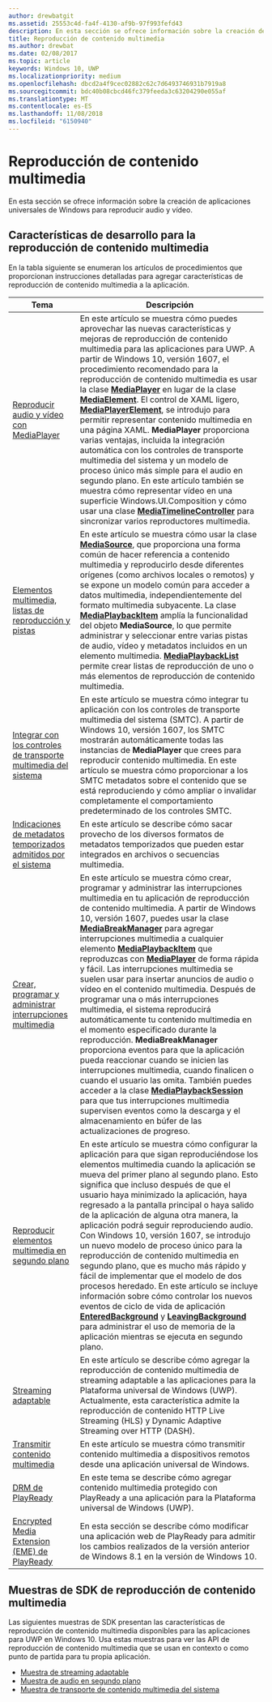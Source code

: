 ```yaml
---
author: drewbatgit
ms.assetid: 25553c4d-fa4f-4130-af9b-97f993fefd43
description: En esta sección se ofrece información sobre la creación de aplicaciones universales de Windows para reproducir audio y vídeo.
title: Reproducción de contenido multimedia
ms.author: drewbat
ms.date: 02/08/2017
ms.topic: article
keywords: Windows 10, UWP
ms.localizationpriority: medium
ms.openlocfilehash: dbcd2a4f9cec02882c62c7d6493746931b7919a8
ms.sourcegitcommit: bdc40b08cbcd46fc379feeda3c63204290e055af
ms.translationtype: MT
ms.contentlocale: es-ES
ms.lasthandoff: 11/08/2018
ms.locfileid: "6150940"
---
```

# <a name="media-playback"></a>Reproducción de contenido multimedia


En esta sección se ofrece información sobre la creación de aplicaciones universales de Windows para reproducir audio y vídeo. 

## <a name="media-playback-developer-features"></a>Características de desarrollo para la reproducción de contenido multimedia

En la tabla siguiente se enumeran los artículos de procedimientos que proporcionan instrucciones detalladas para agregar características de reproducción de contenido multimedia a la aplicación.
 
| Tema                                                                                             | Descripción                                                                                                                                                                                                                                                                                    |
|---------------------------------------------------------------------------------------------------|------------------------------------------------------------------------------------------------------------------------------------------------------------------------------------------------------------------------------------------------------------------------------------------------|
| [Reproducir audio y vídeo con MediaPlayer](play-audio-and-video-with-mediaplayer.md) | En este artículo se muestra cómo puedes aprovechar las nuevas características y mejoras de reproducción de contenido multimedia para las aplicaciones para UWP. A partir de Windows 10, versión 1607, el procedimiento recomendado para la reproducción de contenido multimedia es usar la clase [**MediaPlayer**](https://msdn.microsoft.com/library/windows/apps/Windows.Media.Playback.MediaPlayer) en lugar de la clase [**MediaElement**](https://msdn.microsoft.com/library/windows/apps/Windows.UI.Xaml.Controls.MediaElement). El control de XAML ligero, [**MediaPlayerElement**](https://msdn.microsoft.com/library/windows/apps/Windows.UI.Xaml.Controls.MediaPlayerElement), se introdujo para permitir representar contenido multimedia en una página XAML. **MediaPlayer** proporciona varias ventajas, incluida la integración automática con los controles de transporte multimedia del sistema y un modelo de proceso único más simple para el audio en segundo plano. En este artículo también se muestra cómo representar vídeo en una superficie Windows.UI.Composition y cómo usar una clase [**MediaTimelineController**](https://msdn.microsoft.com/library/windows/apps/Windows.Media.MediaTimelineController) para sincronizar varios reproductores multimedia.                                                                                                          |
| [Elementos multimedia, listas de reproducción y pistas](media-playback-with-mediasource.md)                         | En este artículo se muestra cómo usar la clase [**MediaSource**](https://msdn.microsoft.com/library/windows/apps/Windows.Media.Core.MediaSource), que proporciona una forma común de hacer referencia a contenido multimedia y reproducirlo desde diferentes orígenes (como archivos locales o remotos) y se expone un modelo común para acceder a datos multimedia, independientemente del formato multimedia subyacente. La clase [**MediaPlaybackItem**](https://msdn.microsoft.com/library/windows/apps/dn930939) amplía la funcionalidad del objeto **MediaSource**, lo que permite administrar y seleccionar entre varias pistas de audio, vídeo y metadatos incluidos en un elemento multimedia. [**MediaPlaybackList**](https://msdn.microsoft.com/library/windows/apps/dn930955) permite crear listas de reproducción de uno o más elementos de reproducción de contenido multimedia.                                                                                                               |
| [Integrar con los controles de transporte multimedia del sistema](integrate-with-systemmediatransportcontrols.md)                               | En este artículo se muestra cómo integrar tu aplicación con los controles de transporte multimedia del sistema (SMTC). A partir de Windows 10, versión 1607, los SMTC mostrarán automáticamente todas las instancias de **MediaPlayer** que crees para reproducir contenido multimedia. En este artículo se muestra cómo proporcionar a los SMTC metadatos sobre el contenido que se está reproduciendo y cómo ampliar o invalidar completamente el comportamiento predeterminado de los controles SMTC.                                   |
| [Indicaciones de metadatos temporizados admitidos por el sistema](system-supported-metadata-cues.md)                               | En este artículo se describe cómo sacar provecho de los diversos formatos de metadatos temporizados que pueden estar integrados en archivos o secuencias multimedia.                                   |
| [Crear, programar y administrar interrupciones multimedia](create-schedule-and-manage-media-breaks.md)                                                                             | En este artículo se muestra cómo crear, programar y administrar las interrupciones multimedia en tu aplicación de reproducción de contenido multimedia. A partir de Windows 10, versión 1607, puedes usar la clase [**MediaBreakManager**](https://msdn.microsoft.com/library/windows/apps/Windows.Media.Playback.MediaBreakManager) para agregar interrupciones multimedia a cualquier elemento [**MediaPlaybackItem**](https://msdn.microsoft.com/library/windows/apps/Windows.Media.Playback.MediaPlaybackItem) que reproduzcas con [**MediaPlayer**](https://msdn.microsoft.com/library/windows/apps/Windows.Media.Playback.MediaPlayer) de forma rápida y fácil. Las interrupciones multimedia se suelen usar para insertar anuncios de audio o vídeo en el contenido multimedia. Después de programar una o más interrupciones multimedia, el sistema reproducirá automáticamente tu contenido multimedia en el momento especificado durante la reproducción. **MediaBreakManager** proporciona eventos para que la aplicación pueda reaccionar cuando se inicien las interrupciones multimedia, cuando finalicen o cuando el usuario las omita. También puedes acceder a la clase [**MediaPlaybackSession**](https://msdn.microsoft.com/library/windows/apps/Windows.Media.Playback.MediaPlaybackSession) para que tus interrupciones multimedia supervisen eventos como la descarga y el almacenamiento en búfer de las actualizaciones de progreso.                                                                                                                     |
| [Reproducir elementos multimedia en segundo plano](background-audio.md)                                                                             | En este artículo se muestra cómo configurar la aplicación para que sigan reproduciéndose los elementos multimedia cuando la aplicación se mueva del primer plano al segundo plano. Esto significa que incluso después de que el usuario haya minimizado la aplicación, haya regresado a la pantalla principal o haya salido de la aplicación de alguna otra manera, la aplicación podrá seguir reproduciendo audio. Con Windows 10, versión 1607, se introdujo un nuevo modelo de proceso único para la reproducción de contenido multimedia en segundo plano, que es mucho más rápido y fácil de implementar que el modelo de dos procesos heredado. En este artículo se incluye información sobre cómo controlar los nuevos eventos de ciclo de vida de aplicación [**EnteredBackground**](https://msdn.microsoft.com/library/windows/apps/Windows.ApplicationModel.Core.CoreApplication.EnteredBackground) y [**LeavingBackground**](https://msdn.microsoft.com/library/windows/apps/Windows.ApplicationModel.Core.CoreApplication.LeavingBackground) para administrar el uso de memoria de la aplicación mientras se ejecuta en segundo plano.                                                                                                                    |
| [Streaming adaptable](adaptive-streaming.md)                                                       | En este artículo se describe cómo agregar la reproducción de contenido multimedia de streaming adaptable a las aplicaciones para la Plataforma universal de Windows (UWP). Actualmente, esta característica admite la reproducción de contenido HTTP Live Streaming (HLS) y Dynamic Adaptive Streaming over HTTP (DASH).                                          |
| [Transmitir contenido multimedia](media-casting.md)                                                                 | En este artículo se muestra cómo transmitir contenido multimedia a dispositivos remotos desde una aplicación universal de Windows.                                                                                                                                                                                                       |
| [DRM de PlayReady](playready-client-sdk.md)                                                          | En este tema se describe cómo agregar contenido multimedia protegido con PlayReady a una aplicación para la Plataforma universal de Windows (UWP).                                                                                                                                                                                |
| [Encrypted Media Extension (EME) de PlayReady](playready-encrypted-media-extension.md)                     | En esta sección se describe cómo modificar una aplicación web de PlayReady para admitir los cambios realizados de la versión anterior de Windows 8.1 en la versión de Windows 10.                                                                                                                                       |

## <a name="media-playback-sdk-samples"></a>Muestras de SDK de reproducción de contenido multimedia

Las siguientes muestras de SDK presentan las características de reproducción de contenido multimedia disponibles para las aplicaciones para UWP en Windows 10. Usa estas muestras para ver las API de reproducción de contenido multimedia que se usan en contexto o como punto de partida para tu propia aplicación.

* [Muestra de streaming adaptable](https://github.com/Microsoft/Windows-universal-samples/tree/dev/Samples/AdaptiveStreaming)
* [Muestra de audio en segundo plano](https://github.com/Microsoft/Windows-universal-samples/tree/master/Samples/BackgroundMediaPlayback)
* [Muestra de transporte de contenido multimedia del sistema](https://github.com/Microsoft/Windows-universal-samples/tree/dev/Samples/SystemMediaTransportControls)                                                                                               
 




